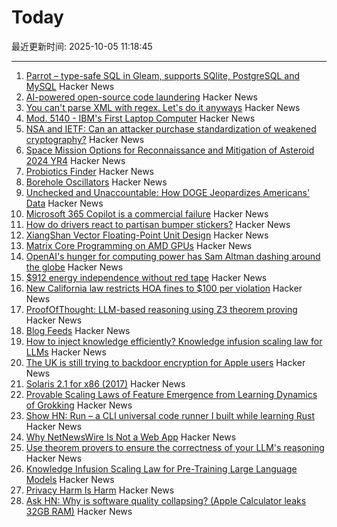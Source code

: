 # Today

最近更新时间: 2025-10-05 11:18:45

--- 
1. [Parrot – type-safe SQL in Gleam, supports SQlite, PostgreSQL and MySQL](https://github.com/daniellionel01/parrot) Hacker News
2. [AI-powered open-source code laundering](https://github.com/SudoMaker/rEFui/blob/main/HALL_OF_SHAME.md) Hacker News
3. [You can't parse XML with regex. Let's do it anyways](https://sdomi.pl/weblog/26-nobody-here-is-free-of-sin/) Hacker News
4. [Mod. 5140 - IBM's First Laptop Computer](https://richardsapperdesign.com/products/mod-5140/) Hacker News
5. [NSA and IETF: Can an attacker purchase standardization of weakened cryptography?](https://blog.cr.yp.to/20251004-weakened.html) Hacker News
6. [Space Mission Options for Reconnaissance and Mitigation of Asteroid 2024 YR4](https://arxiv.org/abs/2509.12351) Hacker News
7. [Probiotics Finder](https://www.probioticfinder.org/) Hacker News
8. [Borehole Oscillators](https://www.gregegan.net/SCIENCE/Borehole/Borehole.html) Hacker News
9. [Unchecked and Unaccountable: How DOGE Jeopardizes Americans' Data](https://www.hsgac.senate.gov/media/dems/peters-report-finds-that-doge-continues-to-operate-unchecked-likely-violating-federal-privacy-and-security-laws-and-putting-the-safety-of-americans-personal-information-in-danger/) Hacker News
10. [Microsoft 365 Copilot is a commercial failure](https://www.perspectives.plus/p/microsoft-365-copilot-commercial-failure) Hacker News
11. [How do drivers react to partisan bumper stickers?](https://www.frontiersin.org/articles/10.3389/fpos.2025.1617785) Hacker News
12. [XiangShan Vector Floating-Point Unit Design](https://docs.xiangshan.cc/projects/design/en/latest/backend/VFPU/) Hacker News
13. [Matrix Core Programming on AMD GPUs](https://salykova.github.io/matrix-cores-cdna) Hacker News
14. [OpenAI's hunger for computing power has Sam Altman dashing around the globe](https://www.wsj.com/tech/ai/openai-sam-altman-asia-middle-east-7b660809) Hacker News
15. [$912 energy independence without red tape](https://sunboxlabs.com/) Hacker News
16. [New California law restricts HOA fines to $100 per violation](https://calmatters.org/politics/2025/10/california-hoas-fines-capped/) Hacker News
17. [ProofOfThought: LLM-based reasoning using Z3 theorem proving](https://github.com/DebarghaG/proofofthought) Hacker News
18. [Blog Feeds](https://blogfeeds.net) Hacker News
19. [How to inject knowledge efficiently? Knowledge infusion scaling law for LLMs](https://arxiv.org/abs/2509.19371) Hacker News
20. [The UK is still trying to backdoor encryption for Apple users](https://www.eff.org/deeplinks/2025/10/uk-still-trying-backdoor-encryption-apple-users) Hacker News
21. [Solaris 2.1 for x86 (2017)](https://www.os2museum.com/wp/pc-unix-history/solaris-2-1-for-x86/) Hacker News
22. [Provable Scaling Laws of Feature Emergence from Learning Dynamics of Grokking](https://arxiv.org/abs/2509.21519) Hacker News
23. [Show HN: Run – a CLI universal code runner I built while learning Rust](https://github.com/Esubaalew/run) Hacker News
24. [Why NetNewsWire Is Not a Web App](https://inessential.com/2025/10/04/why-netnewswire-is-not-web-app.html) Hacker News
25. [Use theorem provers to ensure the correctness of your LLM's reasoning](https://github.com/DebarghaG/proofofthought) Hacker News
26. [Knowledge Infusion Scaling Law for Pre-Training Large Language Models](https://arxiv.org/abs/2509.19371) Hacker News
27. [Privacy Harm Is Harm](https://www.eff.org/deeplinks/2025/10/privacy-harm-harm) Hacker News
28. [Ask HN: Why is software quality collapsing? (Apple Calculator leaks 32GB RAM)](https://news.ycombinator.com/item?id=45474346) Hacker News
